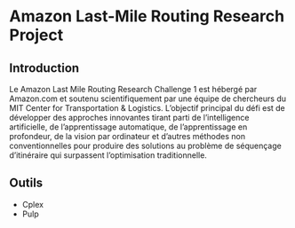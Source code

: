 # Amazon Last-Mile Routing Research Project

## Introduction
Le Amazon Last Mile Routing Research Challenge 1 est hébergé par Amazon.com et soutenu scientifiquement
par une équipe de chercheurs du MIT Center for Transportation & Logistics. L’objectif principal du défi est de
développer des approches innovantes tirant parti de l’intelligence artificielle, de l’apprentissage automatique, de
l’apprentissage en profondeur, de la vision par ordinateur et d’autres méthodes non conventionnelles pour produire
des solutions au problème de séquenç̧age d’itinéraire qui surpassent l’optimisation traditionnelle.

## Outils
* Cplex
* Pulp